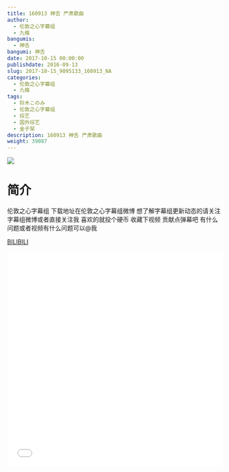 ```yaml
---
title: 160913 神舌 严肃歌曲
author: 
  - 伦敦之心字幕组
  - 九條
bangumis: 
  - 神舌
bangumi: 神舌
date: 2017-10-15 00:00:00
publishdate: 2016-09-13
slug: 2017-10-15_9095133_160913_NA
categories: 
  - 伦敦之心字幕组
  - 九條
tags: 
  - 铃木このみ
  - 伦敦之心字幕组
  - 综艺
  - 国外综艺
  - 金子栞
description: 160913 神舌 严肃歌曲
weight: 39087
---
```


![](https://i.imgur.com/UmirYcH.jpg)

# 简介  
伦敦之心字幕组 下载地址在伦敦之心字幕组微博 想了解字幕组更新动态的请关注字幕组微博或者直接关注我 喜欢的就投个硬币 收藏下视频 贡献点弹幕吧
有什么问题或者视频有什么问题可以@我

  [BILIBILI](https://www.bilibili.com/video/av9095133/)


  <iframe src="//www.bilibili.com/html/html5player.html?cid=15025273&aid=9095133" width="100%" height="500" frameborder="0" allowfullscreen="allowfullscreen"></iframe>
